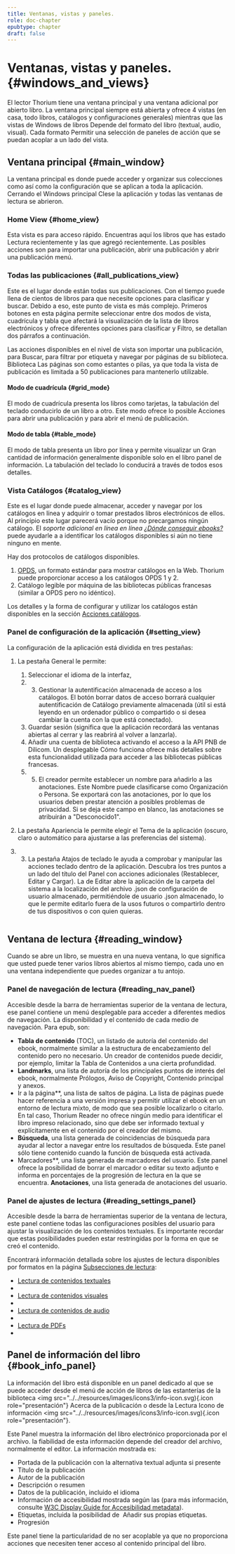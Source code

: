 ```yaml
---
title: Ventanas, vistas y paneles.
role: doc-chapter
epubtype: chapter
draft: false
---
```



# Ventanas, vistas y paneles. {#windows_and_views}

El lector Thorium tiene una ventana principal y una ventana adicional por abierto
libro. La ventana principal siempre está abierta y ofrece 4 vistas (en casa, todo
libros, catálogos y configuraciones generales) mientras que las vistas de Windows de libros
Depende del formato del libro (textual, audio, visual). Cada formato
Permitir una selección de paneles de acción que se puedan acoplar a un lado del
vista.


## Ventana principal {#main_window}

La ventana principal es donde puede acceder y organizar sus colecciones como
así como la configuración que se aplican a toda la aplicación. Cerrando el
Windows principal Clese la aplicación y todas las ventanas de lectura se abrieron.


### Home View {#home_view}

Esta vista es para acceso rápido. Encuentras aquí los libros que has estado
Lectura recientemente y las que agregó recientemente. Las posibles acciones son
para importar una publicación, abrir una publicación y abrir una publicación
menú. <img src="../../resources/images/local-es/th3_main_window_home.png" class="icon" alt="" role="presentation"/>



### Todas las publicaciones {#all_publications_view}
Este es el lugar donde están todas sus publicaciones. Con el tiempo puede
llena de cientos de libros para que necesite opciones para clasificar y buscar.
Debido a eso, este punto de vista es más complejo. Primeros botones en esta página
permite seleccionar entre dos modos de vista, cuadrícula y tabla que afectará
la visualización de la lista de libros electrónicos y ofrece diferentes opciones para clasificar y
Filtro, se detallan dos párrafos a continuación.

Las acciones disponibles en el nivel de vista son importar una publicación, para
Buscar, para filtrar por etiqueta y navegar por páginas de su biblioteca. Biblioteca
Las páginas son como estantes o pilas, ya que toda la vista de publicación es limitada
a 50 publicaciones para mantenerlo utilizable.

#### Modo de cuadrícula {#grid_mode}

El modo de cuadrícula presenta los libros como tarjetas, la tabulación del teclado
conducirlo de un libro a otro. Este modo ofrece lo posible
Acciones para abrir una publicación y para abrir el menú de publicación.

#### Modo de tabla {#table_mode}

El modo de tabla presenta un libro por línea y permite visualizar un
Gran cantidad de información generalmente disponible solo en el libro
panel de información. La tabulación del teclado lo conducirá a través de todos esos
detalles.



### Vista Catálogos {#catalog_view}

Este es el lugar donde puede almacenar, acceder y navegar por los catálogos en línea
y adquirir o tomar prestados libros electrónicos de ellos. Al principio este lugar parecerá
vacío porque no precargamos ningún catálogo. El *soporte adicional en línea
en línea [¿Dónde conseguir
ebooks?](https://thorium.edrlab.org/th3/get_ebooks/)* puede ayudarle a
a identificar los catálogos disponibles si aún no tiene ninguno en mente.

Hay dos protocolos de catálogos disponibles.

1.  [OPDS](https://opds.io/), un formato estándar para mostrar catálogos en
    la Web. Thorium puede proporcionar acceso a los catálogos OPDS 1 y 2.
2.  Catálogo legible por máquina de las bibliotecas públicas francesas (similar a OPDS
    pero no idéntico).

Los detalles y la forma de configurar y utilizar los catálogos están disponibles en la
sección [Acciones catálogos]().




### Panel de configuración de la aplicación {#setting_view}

La configuración de la aplicación está dividida en tres pestañas:

1.  La pestaña General le permite:
    1. Seleccionar el idioma de la interfaz,
    2. 3. Gestionar la autentificación almacenada de acceso a los catálogos. El botón <span class="ui_button">borrar datos de acceso</span> borrará cualquier autentificación de Catálogo previamente almacenada (útil si está leyendo en un ordenador público o compartido o si desea cambiar la cuenta con
    la que está conectado).
    2. Guardar sesión (significa que la aplicación recordará las
    ventanas abiertas al cerrar y las reabrirá al volver a lanzarla).
    4. Añadir una cuenta de biblioteca activando el acceso a la API PNB de Dilicom. Un desplegable Cómo funciona ofrece más detalles sobre esta funcionalidad utilizada para acceder a las bibliotecas públicas francesas.
    5. 5. El creador permite establecer un nombre para añadirlo a las anotaciones. Este Nombre puede clasificarse como Organización o Persona. Se exportará con las anotaciones, por lo que los usuarios deben prestar atención a posibles problemas de privacidad. Si se deja este campo en blanco, las anotaciones se atribuirán a "Desconocido1".

2.  La pestaña Apariencia le permite elegir el Tema de la aplicación (oscuro, claro
    o automático para ajustarse a las preferencias del sistema).
3.  3. La pestaña Atajos de teclado le ayuda a comprobar y manipular las acciones
    teclado dentro de la aplicación. Descubra los tres puntos
    a un lado del título del Panel con acciones adicionales (Restablecer, Editar y
    Cargar). La de Editar abre la aplicación de la carpeta del sistema a la
    localización del archivo .json de configuración de usuario almacenado, permitiéndole
    de usuario .json almacenado, lo que le permite editarlo fuera de la
    usos futuros o compartirlo dentro de tus dispositivos o con quien quieras.
   <img src="../../resources/images/local-es/th3_main_settings_keys_context.png" class="icon" alt="" role="presentation"/>


## Ventana de lectura {#reading_window}

Cuando se abre un libro, se muestra en una nueva ventana, lo que significa que usted
puede tener varios libros abiertos al mismo tiempo, cada uno en una ventana
independiente que puedes organizar a tu antojo.

### Panel de navegación de lectura {#reading_nav_panel}

Accesible desde la barra de herramientas superior de la ventana de lectura, ese panel contiene un menú desplegable para acceder a diferentes medios de navegación. La disponibilidad y el contenido de cada medio de navegación. Para epub, son:
* **Tabla de contenido** (TOC), un listado de autoría del contenido del ebook, normalmente similar a la estructura de encabezamiento del contenido pero no necesario. Un creador de contenidos puede decidir, por ejemplo, limitar la Tabla de Contenidos a una cierta profundidad.
* **Landmarks**, una lista de autoría de los principales puntos de interés del ebook, normalmente Prólogos, Aviso de Copyright, Contenido principal y anexos.
* Ir a la página**, una lista de saltos de página. La lista de páginas puede hacer referencia a una versión impresa y permitir utilizar el ebook en un entorno de lectura mixto, de modo que sea posible localizarlo o citarlo. En tal caso, Thorium Reader no ofrece ningún medio para identificar el libro impreso relacionado, sino que debe ser informado textual y explícitamente en el contenido por el creador del mismo.  
* **Búsqueda**, una lista generada de coincidencias de búsqueda para ayudar al lector a navegar entre los resultados de búsqueda. Este panel sólo tiene contenido cuando la función de búsqueda está activada.
* Marcadores**, una lista generada de marcadores del usuario. Este panel ofrece la posibilidad de borrar el marcador o editar su texto adjunto e informa en porcentajes de la progresión de lectura en la que se encuentra.
**Anotaciones**, una lista generada de anotaciones del usuario.

### Panel de ajustes de lectura {#reading_settings_panel}

Accesible desde la barra de herramientas superior de la ventana de lectura, este panel contiene todas las configuraciones posibles del usuario para ajustar la visualización de los contenidos textuales. Es importante recordar que estas posibilidades pueden estar restringidas por la forma en que se creó el contenido.

Encontrará información detallada sobre los ajustes de lectura disponibles por formatos en la página
<a href="../210_reading/index.xhtml">Subsecciones de lectura</a>:
<ul>
   <li>
      <a href="../211_reading_textuals/index.xhtml">Lectura de contenidos textuales</a>
    </li> <li>
    <li>
      <a href="../212_reading_visuals/index.xhtml">Lectura de contenidos visuales</a>
    </li> <li>
    <li>
      <a href="../213_reading_auditory/index.xhtml">Lectura de contenidos de audio</a>
    </li> <li>
    <li>
      <a href="../214_reading_pdfs/index.xhtml">Lectura de PDFs</a>
    </li> <li>
</ul>

## Panel de información del libro {#book_info_panel}

La información del libro está disponible en un panel dedicado al que se puede acceder
desde el menú de acción de libros de las estanterías de la biblioteca
<img src="../../resources/images/icons3/info-icon.svg){.icon
role="presentación"} <span class="ui_button">Acerca de la publicación</span> o desde la Lectura
Icono de información
<img src="../../resources/images/icons3/info-icon.svg){.icon
role="presentación"}.

Este Panel muestra la información del libro electrónico proporcionada por el archivo.
la fiabilidad de esta información depende del creador del archivo, normalmente
el editor. La información mostrada es:

- Portada de la publicación con la alternativa textual adjunta si
    presente
- Título de la publicación
- Autor de la publicación
- Descripción o resumen
- Datos de la publicación, incluido el idioma
- Información de accesibilidad mostrada según las
    (para más información, consulte [W3C Display Guide for
    Accesibilidad
    metadata](https://w3c.github.io/publ-a11y/UX-Guide-Metadata/draft/principles/?updated)).
- Etiquetas, incluida la posibilidad de
    <img src="../../resources/images/icons3/tag-icon.svg" class="icon" alt="" role="presentation"/> <span class="ui_button">Añadir</span> sus propias etiquetas.
- Progresión

Este panel tiene la particularidad de no ser acoplable ya que no
proporciona acciones que necesiten tener acceso al contenido principal del
libro.



